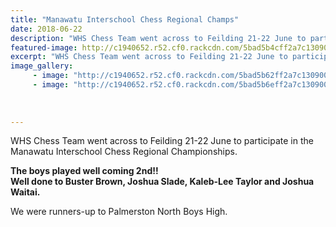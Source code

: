 ```yaml
---
title: "Manawatu Interschool Chess Regional Champs"
date: 2018-06-22
description: "WHS Chess Team went across to Feilding 21-22 June to participate in the Manawatu Interschool Chess Regional Champs..."
featured-image: http://c1940652.r52.cf0.rackcdn.com/5bad5b4cff2a7c13090001ad/Manawatu-interschool-reg-22-june-2018.jpg
excerpt: "WHS Chess Team went across to Feilding 21-22 June to participate in the Manawatu Interschool Chess Regional Championships."
image_gallery:
     - image: "http://c1940652.r52.cf0.rackcdn.com/5bad5b62ff2a7c13090001af/Manawatu-interschool-reg-22-june-2018-no-2.jpg"
     - image: "http://c1940652.r52.cf0.rackcdn.com/5bad5b6eff2a7c13090001b1/Manawatu-Interschool-champs-fielding-logo-June-2018.jpg"
    
    
    
---
```


<p>WHS Chess Team went across to Feilding 21-22 June to participate in the Manawatu Interschool Chess Regional Championships.</p>
<p><strong>The boys played well coming 2nd!!</strong><br /><strong>Well done to Buster Brown, Joshua Slade, Kaleb-Lee Taylor and Joshua Waitai.</strong></p>
<p>We were runners-up to Palmerston North Boys High.</p>

